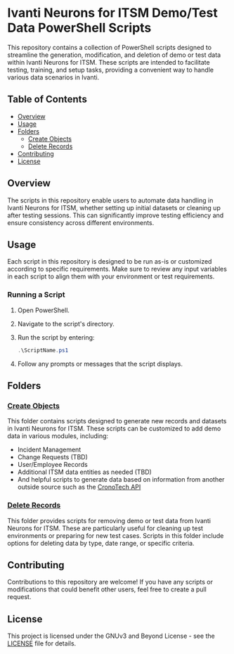 
# Ivanti Neurons for ITSM Demo/Test Data PowerShell Scripts

This repository contains a collection of PowerShell scripts designed to streamline the generation, modification, and deletion of demo or test data within Ivanti Neurons for ITSM. These scripts are intended to facilitate testing, training, and setup tasks, providing a convenient way to handle various data scenarios in Ivanti.

## Table of Contents

- [Overview](#overview)
- [Usage](#usage)
- [Folders](#folders)
  - [Create Objects](#create-objects)
  - [Delete Records](#delete-records)
- [Contributing](#contributing)
- [License](#license)

## Overview

The scripts in this repository enable users to automate data handling in Ivanti Neurons for ITSM, whether setting up initial datasets or cleaning up after testing sessions. This can significantly improve testing efficiency and ensure consistency across different environments.

## Usage

Each script in this repository is designed to be run as-is or customized according to specific requirements. Make sure to review any input variables in each script to align them with your environment or test requirements.

### Running a Script

1. Open PowerShell.
2. Navigate to the script's directory.
3. Run the script by entering:
   ```powershell
   .\ScriptName.ps1
   ```

4. Follow any prompts or messages that the script displays.

## Folders

### [Create Objects](./Create%20Objects)

This folder contains scripts designed to generate new records and datasets in Ivanti Neurons for ITSM. These scripts can be customized to add demo data in various modules, including:

- Incident Management
- Change Requests (TBD)
- User/Employee Records
- Additional ITSM data entities as needed (TBD)
- And helpful scripts to generate data based on information from another outside source such as the [CronoTech API](https://api.cronotehc.us)
### [Delete Records](./Delete%20Records)

This folder provides scripts for removing demo or test data from Ivanti Neurons for ITSM. These are particularly useful for cleaning up test environments or preparing for new test cases. Scripts in this folder include options for deleting data by type, date range, or specific criteria.

## Contributing

Contributions to this repository are welcome! If you have any scripts or modifications that could benefit other users, feel free to create a pull request.

## License

This project is licensed under the GNUv3 and Beyond License - see the [LICENSE](./LICENSE) file for details.
